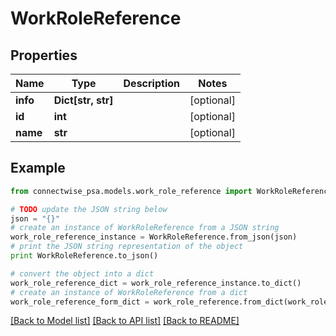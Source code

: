 # WorkRoleReference


## Properties
Name | Type | Description | Notes
------------ | ------------- | ------------- | -------------
**info** | **Dict[str, str]** |  | [optional] 
**id** | **int** |  | [optional] 
**name** | **str** |  | [optional] 

## Example

```python
from connectwise_psa.models.work_role_reference import WorkRoleReference

# TODO update the JSON string below
json = "{}"
# create an instance of WorkRoleReference from a JSON string
work_role_reference_instance = WorkRoleReference.from_json(json)
# print the JSON string representation of the object
print WorkRoleReference.to_json()

# convert the object into a dict
work_role_reference_dict = work_role_reference_instance.to_dict()
# create an instance of WorkRoleReference from a dict
work_role_reference_form_dict = work_role_reference.from_dict(work_role_reference_dict)
```
[[Back to Model list]](../README.md#documentation-for-models) [[Back to API list]](../README.md#documentation-for-api-endpoints) [[Back to README]](../README.md)


